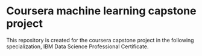# Coursera machine learning capstone project
This repository is created for the coursera capstone project in the following specialization, IBM Data Science Professional Certificate.
